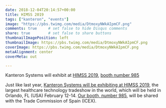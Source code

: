 ```yaml
---
date: 2018-12-04T20:14:57+00:00
title: HIMSS 2019
tags: ["kanteron", "events"]
image: "https://pbs.twimg.com/media/DtmoxyNWkAIpmCF.png"
comments: true     # set false to hide Disqus comments
share: true        # set false to share buttons
thumbnailImagePosition: left
thumbnailImage: https://pbs.twimg.com/media/DtmoxyNWkAIpmCF.png
coverImage: https://pbs.twimg.com/media/DtmoxyNWkAIpmCF.png
metaAlignment: center
coverMeta: out

---
```


Kanteron Systems will exhibit at [HIMSS 2019](https://www.himssconference.org/), [booth number 985](https://himss19.mapyourshow.com/7_0/floorplan/?hallID=S&selectedBooth=985&shareguid=C970AF30-F906-717C-A190690EA2B85D0F)

<!--more-->

Just like last year, [Kanteron Systems will be exhibiting at HIMSS 2019](http://himss19.mapyourshow.com/7_0/exhibitor_details.cfm?exhid=52713&shareguid=C970AF3E-D586-C96A-39F8996DBB4F9615), the largest healthcare technology tradeshow in the world, which will be held in Orlando, FL (USA) February 12-14.
[Our booth, number 985](https://himss19.mapyourshow.com/7_0/floorplan/?hallID=S&selectedBooth=985&shareguid=C970AF30-F906-717C-A190690EA2B85D0F), will be shared with the Trade Commission of Spain (ICEX).
